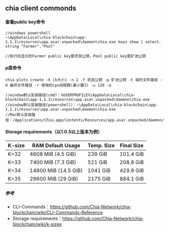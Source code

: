 ## chia client commonds
#### 查看public key命令
    //windows powershell
    ~\AppData\Local\chia-blockchain\app-1.1.1\resources\app.asar.unpacked\daemon\chia.exe keys show | select-string "Farmer","Pool"

    //执行后显示的Farmer public key是农民公钥，Pool public key是矿池公钥
#### p盘命令
    chia plots create -k [k大小] -n 1 -f 农民公钥 -p 矿池公钥 -t 临时文件路径 -d 最终文件路径 -r 使用的cpu线程数(最小要2) -u 128 -e

    //window默认安装路径(cmd)：%USERPROFILE%\AppData\Local\chia-blockchain\app-1.1.1\resources\app.asar.unpacked\daemon\chia.exe
    //window默认安装路径(powershell)：~\AppData\Local\chia-blockchain\app-1.1.1\resources\app.asar.unpacked\daemon\chia.exe
    //Mac默认安装路径：/Applications/Chia.app/Contents/Resources/app.asar.unpacked/daemon/chia
#### Storage requirements（以1.0.5以上版本为例）
| K-size      | RAM Default Usage | Temp. Size | Final Size |
| ----------- | -------------------- | -------- | ---------- |
| K=32        | 4608 MiB (4.5 GiB)   | 239 GiB  | 101.4 GiB  |
| K=33        | 7400 MiB (7.3 GiB)   | 521 GiB  | 208.8 GiB  |
| K=34        | 14800 MiB (14.5 GiB) | 1041 GiB | 429.8 GiB  |
| K=35        | 29600 MiB (29 GiB)   | 2175 GiB | 884.1 GiB  |

##### 参考
- CLI-Commands：https://github.com/Chia-Network/chia-blockchain/wiki/CLI-Commands-Reference
- Storage requirements：https://github.com/Chia-Network/chia-blockchain/wiki/k-sizes

